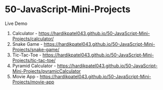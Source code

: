 # 50-JavaScript-Mini-Projects

Live Demo

1. Calculator - https://hardikpatel043.github.io/50-JavaScript-Mini-Projects/calculator/
2. Snake Game - https://hardikpatel043.github.io/50-JavaScript-Mini-Projects/snake-game/
3. Tic-Tac-Toe - https://hardikpatel043.github.io/50-JavaScript-Mini-Projects/tic-tac-toe/
4. Pyramid Calculator - https://hardikpatel043.github.io/50-JavaScript-Mini-Projects/pyramicCalculator
5. Movie App - https://hardikpatel043.github.io/50-JavaScript-Mini-Projects/movie-app
